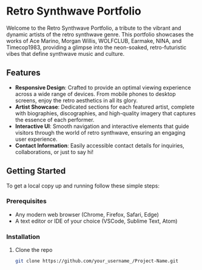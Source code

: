 # Retro Synthwave Portfolio

Welcome to the Retro Synthwave Portfolio, a tribute to the vibrant and dynamic artists of the retro synthwave genre. This portfolio showcases the works of Ace Marino, Morgan Willis, WOLFCLUB, Earmake, NINA, and Timecop1983, providing a glimpse into the neon-soaked, retro-futuristic vibes that define synthwave music and culture.

## Features

- **Responsive Design**: Crafted to provide an optimal viewing experience across a wide range of devices. From mobile phones to desktop screens, enjoy the retro aesthetics in all its glory.
- **Artist Showcase**: Dedicated sections for each featured artist, complete with biographies, discographies, and high-quality imagery that captures the essence of each performer.
- **Interactive UI**: Smooth navigation and interactive elements that guide visitors through the world of retro synthwave, ensuring an engaging user experience.
- **Contact Information**: Easily accessible contact details for inquiries, collaborations, or just to say hi!

## Getting Started

To get a local copy up and running follow these simple steps:

### Prerequisites

- Any modern web browser (Chrome, Firefox, Safari, Edge)
- A text editor or IDE of your choice (VSCode, Sublime Text, Atom)

### Installation

1. Clone the repo
   ```sh
   git clone https://github.com/your_username_/Project-Name.git
